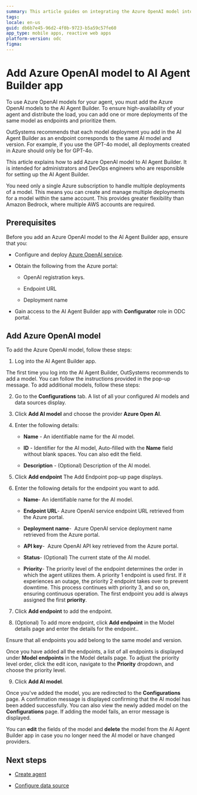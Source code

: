 ```yaml
---
summary: This article guides on integrating the Azure OpenAI model into the AI Agent Builder app within the OutSystems Developer Cloud (ODC) platform.
tags:
locale: en-us
guid: db6b7e45-96d2-4f0b-9723-b5a59c57fe60
app_type: mobile apps, reactive web apps
platform-version: odc
figma: 
---
```

# Add Azure OpenAI model to AI Agent Builder app

To use Azure OpenAI models for your agent, you must add the Azure OpenAI models to the AI Agent Builder. To ensure high-availability of your agent and distribute the load, you can add one or more deployments of the same model as endpoints and prioritize them.

OutSystems recommends that each model deployment you add in the AI Agent Builder as an endpoint corresponds to the same AI model and version. For example, if you use the GPT-4o model, all deployments created in Azure should only be for GPT-4o.

This article explains how to add Azure OpenAI model to AI Agent Builder. It is intended for administrators and DevOps engineers who are responsible for setting up the AI Agent Builder.

<div class="info" markdown="1">

You need only a single Azure subscription to handle multiple deployments of a model. This means you can create and manage multiple deployments for a model within the same account. This provides greater flexibility than Amazon Bedrock, where multiple AWS accounts are required.

</div>

## Prerequisites

Before you add an Azure OpenAI model to the AI Agent Builder app, ensure that you:

* Configure and deploy [Azure OpenAI service](configure-azure-model.md).

* Obtain the following from the Azure portal:
    
    * OpenAI registration keys.

    * Endpoint URL

    * Deployment name

* Gain access to the AI Agent Builder app with **Configurator** role in ODC portal.

## Add Azure OpenAI model

To add the Azure OpenAI model, follow these steps:

1. Log into the AI Agent Builder app.

<div class="info" markdown="1">

The first time you log into the AI Agent Builder, OutSystems recommends to add a model. You can follow the instructions provided in the pop-up message. To add additional models, follow these steps:

</div>

2. Go to the **Configurations** tab. A list of all your configured AI models and data sources display.

1. Click **Add AI model** and choose the provider **Azure Open AI**.

1. Enter the following details:

    * **Name** - An identifiable name for the AI model.

    * **ID** -  Identifier for the AI model, Auto-filled with the **Name** field without blank spaces. You can also edit the field.

    * **Description** - (Optional) Description of the AI model.

1. Click **Add endpoint** The Add Endpoint pop-up page displays.

1. Enter the following details for the endpoint you want to add. 

   * **Name**- An identifiable name for the AI model.

   * **Endpoint URL**- Azure OpenAI service endpoint URL retrieved from the Azure portal.

   * **Deployment name**-  Azure OpenAI service deployment name retrieved from the Azure portal.

    * **API key**-  Azure OpenAI API key retrieved from the Azure portal.

   * **Status**- (Optional) The current state of the AI model. 

   * **Priority**- The priority level of the endpoint determines the order in which the agent utilizes them. A priority 1 endpoint is used first. If it experiences an outage, the priority 2 endpoint takes over to prevent downtime. This process continues with priority 3, and so on, ensuring continuous operation.
    The first endpoint you add is always assigned the first **priority**.

1. Click **Add endpoint** to add the endpoint.

1. (Optional) To add more endpoint, click **Add endpoint** in the Model details page and enter the details for the endpoint..

<div class="info" markdown="1">

 Ensure that all endpoints you add belong to the same model and version.

 </div>

Once you have added all the endpoints, a list of all endpoints is displayed under **Model endpoints** in the Model details page. To adjust the priority level order, click the edit icon, navigate to the **Priority** dropdown, and choose the priority level.

9. Click **Add AI model**.

Once you've added the model, you are redirected to the **Configurations** page. A confirmation message is displayed confirming that the AI model has been added successfully. You can also view the newly added model on the **Configurations** page. If adding the model fails, an error message is displayed.

You can **edit** the fields of the model and **delete** the model from the AI Agent Builder app in case you no longer need the AI model or have changed providers.

## Next steps

* [Create agent](../create-agent.md)

* [Configure data source](../configure-data-source/add-azure-data-source-to-aibuilder.md)

